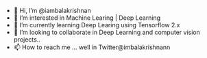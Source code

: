 - 👋 Hi, I’m @iambalakrishnan
- 👀 I’m interested in Machine Learing | Deep Learning
- 🌱 I’m currently learning Deep Learing using Tensorflow 2.x
- 💞️ I’m looking to collaborate in Deep Learning and computer vision projects..
- 📫 How to reach me ... well in Twitter@imbalakrishnann

<!---
iambalakrishnan/iambalakrishnan is a ✨ special ✨ repository because its `README.md` (this file) appears on your GitHub profile.
You can click the Preview link to take a look at your changes.
--->
